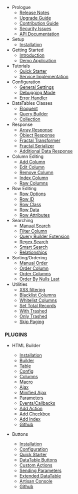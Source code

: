 - Prologue
	- [Release Notes](/docs/{{package}}/{{version}}/releases)
	- [Upgrade Guide](/docs/{{package}}/{{version}}/upgrade)
	- [Contribution Guide](/docs/{{package}}/{{version}}/contributing)
    - [Security Issues](/docs/{{package}}/{{version}}/security)
	- [API Documentation](http://yajra.github.io/{{package}}/api/{{version}})
- Setup
	- [Installation](/docs/{{package}}/{{version}}/installation)
- Getting Started
    - [Introduction](/docs/{{package}}/{{version}}/introduction)
    - [Demo Application](https://datatables.yajrabox.com/)
- Tutorials
	- [Quick Starter](https://datatables.yajrabox.com/starter)
	- [Service Implementation](https://datatables.yajrabox.com/service)
- Configuration
    - [General Settings](/docs/{{package}}/{{version}}/general-settings)
    - [Debugging Mode](/docs/{{package}}/{{version}}/debugger)
    - [Error Handler](/docs/{{package}}/{{version}}/error-handler)
- DataTables Classes
	- [Eloquent](/docs/{{package}}/{{version}}/engine-eloquent)
	- [Query Builder](/docs/{{package}}/{{version}}/engine-query)
	- [Collection](/docs/{{package}}/{{version}}/engine-collection)
- Response
	- [Array Response](/docs/{{package}}/{{version}}/response-array)
	- [Object Response](/docs/{{package}}/{{version}}/response-object)
	- [Fractal Transformer](/docs/{{package}}/{{version}}/response-fractal)
	- [Fractal Serializer](/docs/{{package}}/{{version}}/response-fractal-serializer)
	- [Additional Data Response](/docs/{{package}}/{{version}}/response-with)
- Column Editing
	- [Add Column](/docs/{{package}}/{{version}}/add-column)
	- [Edit Column](/docs/{{package}}/{{version}}/edit-column)
	- [Remove Column](/docs/{{package}}/{{version}}/remove-column)
	- [Index Column](/docs/{{package}}/{{version}}/index-column)
	- [Raw Columns](/docs/{{package}}/{{version}}/raw-columns)
- Row Editing
	- [Row Options](/docs/{{package}}/{{version}}/row-options)
	- [Row ID](/docs/{{package}}/{{version}}/row-options#row-id)
	- [Row Class](/docs/{{package}}/{{version}}/row-options#row-class)
	- [Row Data](/docs/{{package}}/{{version}}/row-options#row-data)
	- [Row Attributes](/docs/{{package}}/{{version}}/row-options#row-attributes)
- Searching
	- [Manual Search](/docs/{{package}}/{{version}}/manual-search)
	- [Filter Column](/docs/{{package}}/{{version}}/filter-column)
	- [Query Builder Extension](/docs/{{package}}/{{version}}/query-builder)
	- [Regex Search](/docs/{{package}}/{{version}}/regex)
	- [Smart Search](/docs/{{package}}/{{version}}/smart-search)
	- [Relationships](/docs/{{package}}/{{version}}/relationships)
- Sorting/Ordering
	- [Manual Order](/docs/{{package}}/{{version}}/manual-order)
	- [Order Column](/docs/{{package}}/{{version}}/order-column)
	- [Order Columns](/docs/{{package}}/{{version}}/order-columns)
	- [Order By Nulls Last](/docs/{{package}}/{{version}}/order-by-nulls-last)
- Utilities
	- [XSS filtering](/docs/{{package}}/{{version}}/xss)
	- [Blacklist Columns](/docs/{{package}}/{{version}}/blacklist)
	- [Whitelist Columns](/docs/{{package}}/{{version}}/whitelist)
	- [Set Total Records](/docs/{{package}}/{{version}}/set-total-records)
	- [With Trashed](/docs/{{package}}/{{version}}/with-trashed)
	- [Only Trashed](/docs/{{package}}/{{version}}/only-trashed)
	- [Skip Paging](/docs/{{package}}/{{version}}/skip-paging)

### PLUGINS

- HTML Builder
	- [Installation](/docs/{{package}}/{{version}}/html-installation)
	- [Builder](/docs/{{package}}/{{version}}/html-builder)
	- [Table](/docs/{{package}}/{{version}}/html-builder-table)
	- [Config](/docs/{{package}}/{{version}}/html-builder-config)
	- [Columns](/docs/{{package}}/{{version}}/html-builder-column)
	- [Macro](/docs/{{package}}/{{version}}/html-builder-macro)
	- [Ajax](/docs/{{package}}/{{version}}/html-builder-ajax)
	- [Minified Ajax](/docs/{{package}}/{{version}}/html-builder-minified-ajax)
	- [Parameters](/docs/{{package}}/{{version}}/html-builder-parameters)
	- [Events/Callbacks](/docs/{{package}}/{{version}}/html-builder-callbacks)
	- [Add Action](/docs/{{package}}/{{version}}/html-builder-action)
	- [Add Checkbox](/docs/{{package}}/{{version}}/html-builder-checkbox)
	- [Add Index](/docs/{{package}}/{{version}}/html-builder-index)
	- [Github](https://github.com/yajra/laravel-datatables-html)

- Buttons
	- [Installation](/docs/{{package}}/{{version}}/buttons/installation)
	- [Configuration](/docs/{{package}}/{{version}}/buttons/config)
	- [Quick Starter](/docs/{{package}}/{{version}}/buttons/starter)
	- [DataTable Buttons](/docs/{{package}}/{{version}}/buttons/export)
	- [Custom Actions](/docs/{{package}}/{{version}}/buttons/custom)
	- [Sending Parameters](/docs/{{package}}/{{version}}/buttons/with)
	- [Extended DataTable](/docs/{{package}}/{{version}}/buttons/extended)
	- [Artisan Console](/docs/{{package}}/{{version}}/buttons/console)
	- [Github](https://github.com/yajra/laravel-datatables-buttons)

